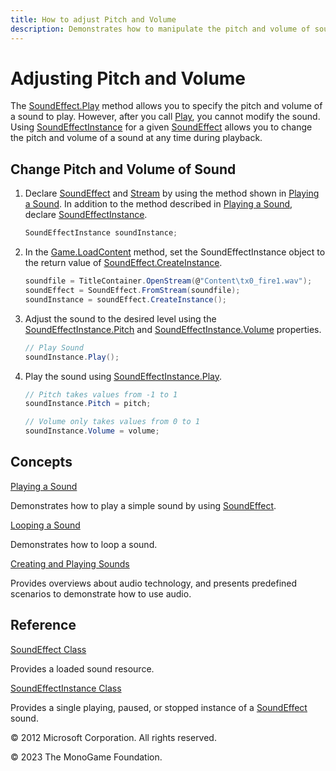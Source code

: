 ```yaml
---
title: How to adjust Pitch and Volume
description: Demonstrates how to manipulate the pitch and volume of sound effects as they play.
---
```


# Adjusting Pitch and Volume

The [SoundEffect.Play](xref:Microsoft.Xna.Framework.Audio.SoundEffect.Play) method allows you to specify the pitch and volume of a sound to play. However, after you call [Play](xref:Microsoft.Xna.Framework.Audio.SoundEffect.Play), you cannot modify the sound. Using [SoundEffectInstance](xref:Microsoft.Xna.Framework.Audio.SoundEffectInstance) for a given [SoundEffect](xref:Microsoft.Xna.Framework.Audio.SoundEffect) allows you to change the pitch and volume of a sound at any time during playback.

## Change Pitch and Volume of Sound

1. Declare [SoundEffect](xref:Microsoft.Xna.Framework.Audio.SoundEffect) and [Stream](http://msdn.microsoft.com/en-us/library/system.io.stream.aspx) by using the method shown in [Playing a Sound](HowTo_PlayASound.md). In addition to the method described in [Playing a Sound](HowTo_PlayASound.md), declare [SoundEffectInstance](xref:Microsoft.Xna.Framework.Audio.SoundEffectInstance).

    ```csharp
    SoundEffectInstance soundInstance;
    ```

2. In the [Game.LoadContent](xref:Microsoft.Xna.Framework.Game.LoadContent) method, set the SoundEffectInstance object to the return value of [SoundEffect.CreateInstance](xref:Microsoft.Xna.Framework.Audio.SoundEffect.CreateInstance).

    ```csharp
    soundfile = TitleContainer.OpenStream(@"Content\tx0_fire1.wav");
    soundEffect = SoundEffect.FromStream(soundfile);
    soundInstance = soundEffect.CreateInstance();
    ```

3. Adjust the sound to the desired level using the [SoundEffectInstance.Pitch](xref:Microsoft.Xna.Framework.Audio.SoundEffectInstance.Pitch) and [SoundEffectInstance.Volume](xref:Microsoft.Xna.Framework.Audio.SoundEffectInstance.Volume) properties.

    ```csharp
    // Play Sound
    soundInstance.Play();
    ```

4. Play the sound using [SoundEffectInstance.Play](xref:Microsoft.Xna.Framework.Audio.SoundEffectInstance.Play).

    ```csharp
    // Pitch takes values from -1 to 1
    soundInstance.Pitch = pitch;
    
    // Volume only takes values from 0 to 1
    soundInstance.Volume = volume;
    ```

## Concepts

[Playing a Sound](HowTo_PlayASound.md)

Demonstrates how to play a simple sound by using [SoundEffect](xref:Microsoft.Xna.Framework.Audio.SoundEffect).

[Looping a Sound](HowTo_LoopASound.md)

Demonstrates how to loop a sound.

[Creating and Playing Sounds](../whatis/WhatIs_Audio.md)

Provides overviews about audio technology, and presents predefined scenarios to demonstrate how to use audio.

## Reference

[SoundEffect Class](xref:Microsoft.Xna.Framework.Audio.SoundEffect)

Provides a loaded sound resource.

[SoundEffectInstance Class](xref:Microsoft.Xna.Framework.Audio.SoundEffectInstance)

Provides a single playing, paused, or stopped instance of a [SoundEffect](xref:Microsoft.Xna.Framework.Audio.SoundEffect) sound.

© 2012 Microsoft Corporation. All rights reserved.  

© 2023 The MonoGame Foundation.
